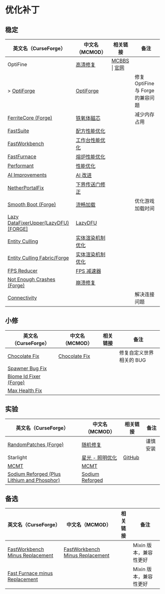 # 优化补丁

## 稳定

| 英文名（CurseForge）                                                                                | 中文名（MCMOD）                                          | 相关链接                                                                                   | 备注                              |
| --------------------------------------------------------------------------------------------------- | -------------------------------------------------------- | ------------------------------------------------------------------------------------------ | --------------------------------- |
| OptiFine                                                                                            | [高清修复](https://www.mcmod.cn/class/36.html)           | [MCBBS](https://www.mcbbs.net/thread-606019-1-1.html) \| [官网](https://optifine.net/home) |                                   |
| > [OptiForge](https://www.curseforge.com/minecraft/mc-mods/optiforge)                               | [OptiForge](https://www.mcmod.cn/class/2395.html)        |                                                                                            | 修复 OptiFine 与 Forge 的兼容问题 |
| [FerriteCore (Forge)](https://www.curseforge.com/minecraft/mc-mods/ferritecore)                     | [铁氧体磁芯](https://www.mcmod.cn/class/3888.html)       |                                                                                            | 减少内存占用                      |
| [FastSuite](https://www.curseforge.com/minecraft/mc-mods/fastsuite)                                 | [配方性能优化](https://www.mcmod.cn/class/3822.html)     |                                                                                            |                                   |
| [FastWorkbench](https://www.curseforge.com/minecraft/mc-mods/fastworkbench)                         | [工作台性能优化](https://www.mcmod.cn/class/1486.html)   |                                                                                            |                                   |
| [FastFurnace](https://www.curseforge.com/minecraft/mc-mods/fastfurnace)                             | [熔炉性能优化](https://www.mcmod.cn/class/1485.html)     |                                                                                            |                                   |
| [Performant](https://www.curseforge.com/minecraft/mc-mods/performant)                               | [性能优化](https://www.mcmod.cn/class/2385.html)         |                                                                                            |                                   |
| [AI Improvements](https://www.curseforge.com/minecraft/mc-mods/ai-improvements)                     | [AI 改进](https://www.mcmod.cn/class/1480.html)          |                                                                                            |                                   |
| [NetherPortalFix](https://www.curseforge.com/minecraft/mc-mods/netherportalfix)                     | [下界传送门修正](https://www.mcmod.cn/class/811.html)    |                                                                                            |                                   |
| [Smooth Boot (Forge)](https://www.curseforge.com/minecraft/mc-mods/smooth-boot-forge)               | [流畅加载](https://www.mcmod.cn/class/3422.html)         |                                                                                            | 优化游戏加载时间                  |
| [Lazy DataFixerUpper(LazyDFU) [FORGE]](https://www.curseforge.com/minecraft/mc-mods/lazy-dfu-forge) | [LazyDFU](https://www.mcmod.cn/class/3407.html)          |                                                                                            |                                   |
| [Entity Culling](https://www.curseforge.com/minecraft/mc-mods/entity-culling)                       | [实体渲染机制优化](https://www.mcmod.cn/class/3058.html) |                                                                                            |                                   |
| [Entity Culling Fabric/Forge](https://www.curseforge.com/minecraft/mc-mods/entityculling)           | [实体渲染机制优化](https://www.mcmod.cn/class/3629.html) |                                                                                            |                                   |
| [FPS Reducer](https://www.curseforge.com/minecraft/mc-mods/fps-reducer)                             | [FPS 减速器](https://www.mcmod.cn/class/1815.html)       |                                                                                            |                                   |
| [Not Enough Crashes (Forge)](https://www.curseforge.com/minecraft/mc-mods/not-enough-crashes-forge) | [崩溃修复](https://www.mcmod.cn/class/2441.html)         |                                                                                            |                                   |
| [Connectivity](https://www.curseforge.com/minecraft/mc-mods/connectivity)                           |                                                          |                                                                                            | 解决连接问题                      |

## 小修

| 英文名（CurseForge）                                                                  | 中文名（MCMOD）                                       | 相关链接 | 备注                     |
| ------------------------------------------------------------------------------------- | ----------------------------------------------------- | -------- | ------------------------ |
| [Chocolate Fix](https://www.curseforge.com/minecraft/mc-mods/chocolate-fix)           | [Chocolate Fix](https://www.mcmod.cn/class/3364.html) |          | 修复自定义世界相关的 BUG |
| [Spawner Bug Fix](https://www.curseforge.com/minecraft/mc-mods/spawner-fix)           |                                                       |          |                          |
| [Biome Id Fixer (Forge)](https://www.curseforge.com/minecraft/mc-mods/biome-id-fixer) |                                                       |          |                          |
| [Max Health Fix](https://www.curseforge.com/minecraft/mc-mods/max-health-fix)         |                                                       |          |                          |

## 实验

| 英文名（CurseForge）                                                                                        | 中文名（MCMOD）                                         | 相关链接                                                  | 备注     |
| ----------------------------------------------------------------------------------------------------------- | ------------------------------------------------------- | --------------------------------------------------------- | -------- |
| [RandomPatches (Forge)](https://www.curseforge.com/minecraft/mc-mods/randompatches)                         | [随机修复](https://www.mcmod.cn/class/2253.html)        |                                                           | 谨慎安装 |
| Starlight                                                                                                   | [星光 - 照明优化](https://www.mcmod.cn/class/3303.html) | [GitHub](https://github.com/Tuinity/Starlight/tree/forge) |          |
| [MCMT](https://www.curseforge.com/minecraft/mc-mods/mcmt-multithreading)                                    | [MCMT](https://www.mcmod.cn/class/3153.html)            |                                                           |          |
| [Sodium Reforged (Plus Lithium and Phosphor)](https://www.curseforge.com/minecraft/mc-mods/sodium-reforged) | [Sodium Reforged](https://www.mcmod.cn/class/4054.html) |                                                           |          |

## 备选

| 英文名（CurseForge）                                                                                            | 中文名（MCMOD）                                                         | 相关链接 | 备注                   |
| --------------------------------------------------------------------------------------------------------------- | ----------------------------------------------------------------------- | -------- | ---------------------- |
| [FastWorkbench Minus Replacement](https://www.curseforge.com/minecraft/mc-mods/fastworkbench-minus-replacement) | [FastWorkbench Minus Replacement](https://www.mcmod.cn/class/3723.html) |          | Mixin 版本，兼容性更好 |
| [Fast Furnace minus Replacement](https://www.curseforge.com/minecraft/mc-mods/fastfurnace-minus-replacement)    |                                                                         |          | Mixin 版本，兼容性更好 |
